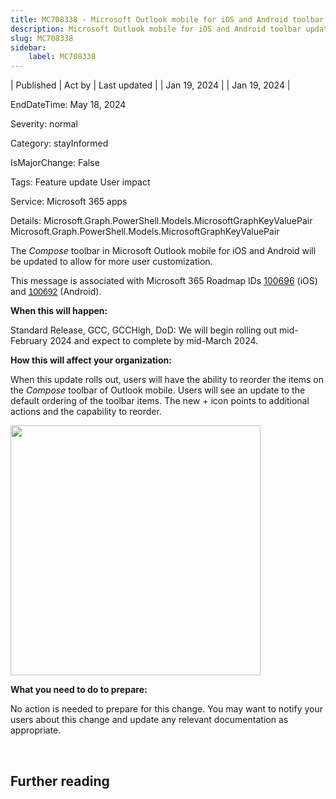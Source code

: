 ```yaml
---
title: MC708338 - Microsoft Outlook mobile for iOS and Android toolbar updates
description: Microsoft Outlook mobile for iOS and Android toolbar updates
slug: MC708338
sidebar:
    label: MC708338
---
```


| Published | Act by | Last updated |
| Jan 19, 2024 |  | Jan 19, 2024 |

EndDateTime: May 18, 2024

Severity: normal

Category: stayInformed

IsMajorChange: False

Tags: Feature update User impact

Service: Microsoft 365 apps

Details: Microsoft.Graph.PowerShell.Models.MicrosoftGraphKeyValuePair Microsoft.Graph.PowerShell.Models.MicrosoftGraphKeyValuePair

<p>The <i>Compose </i>toolbar in Microsoft Outlook mobile for iOS and Android will be updated to allow for more user customization.<br></p><p>This message is associated with Microsoft 365 Roadmap IDs <a href="https://www.microsoft.com/microsoft-365/roadmap?filters=&amp;searchterms=100696" target="_blank">100696</a>&nbsp;(iOS) and&nbsp;<a href="https://www.microsoft.com/microsoft-365/roadmap?filters=&amp;searchterms=100692" target="_blank" style="background-color: rgb(255, 255, 255); font-family: sans-serif; font-weight: 400;">100692</a>&nbsp;(Android).<br></p><p><b>When this will happen:</b><br></p><p>Standard Release, GCC, GCCHigh, DoD: We will begin rolling out mid-February 2024 and expect to complete by mid-March 2024.<br></p><p><b>How this will affect your organization:</b><br></p><p>When this update rolls out, users will have the ability to reorder the items on the <i>Compose </i>toolbar of Outlook mobile. Users will see an update to the default ordering of the toolbar items. The new + icon points to additional actions and the capability to reorder.</p><p><img src="https://img-prod-cms-rt-microsoft-com.akamaized.net/cms/api/am/imageFileData/RW1gOpB?ver=f5d1" style="width: 400px;"></p><p><b>What you need to do to prepare:</b><br></p><p>No action is needed to prepare for this change. You may want to notify your users about this change and update any relevant documentation as appropriate.
</p><p><br></p>

## Further reading
